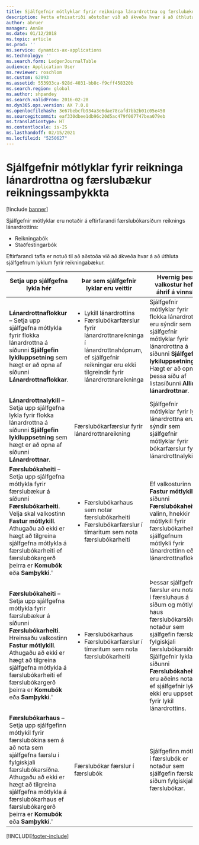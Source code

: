 ```yaml
---
title: Sjálfgefnir mótlyklar fyrir reikninga lánardrottna og færslubækur reikningssamþykkta
description: Þetta efnisatriði aðstoðar við að ákveða hvar á að úthluta sjálfgefnum lyklum fyrir reikningabækur.
author: abruer
manager: AnnBe
ms.date: 01/12/2018
ms.topic: article
ms.prod: ''
ms.service: dynamics-ax-applications
ms.technology: ''
ms.search.form: LedgerJournalTable
audience: Application User
ms.reviewer: roschlom
ms.custom: 62093
ms.assetid: 553933ca-928d-4031-bb8c-f9cff458320b
ms.search.region: global
ms.author: shpandey
ms.search.validFrom: 2016-02-28
ms.dyn365.ops.version: AX 7.0.0
ms.openlocfilehash: 3e67bebcfb934a3e6dae78cafd7bb2b01c05e450
ms.sourcegitcommit: eaf330dbee1db96c20d5ac479f007747bea079eb
ms.translationtype: HT
ms.contentlocale: is-IS
ms.lasthandoff: 02/15/2021
ms.locfileid: "5250627"
---
```

# <a name="default-offset-accounts-for-vendor-invoice-and-invoice-approval-journals"></a>Sjálfgefnir mótlyklar fyrir reikninga lánardrottna og færslubækur reikningssamþykkta

[!include [banner](../includes/banner.md)]

Sjálfgefnir mótlyklar eru notaðir á eftirfarandi færslubókarsíðum reiknings lánardrottins:

-   Reikningabók
-   Staðfestingarbók

Eftirfarandi tafla er notuð til að aðstoða við að ákveða hvar á að úthluta sjálfgefnum lyklum fyrir reikningabækur.

<table>
<colgroup>
<col width="25%" />
<col width="25%" />
<col width="25%" />
<col width="25%" />
</colgroup>
<thead>
<tr class="header">
<th>Setja upp sjálfgefna lykla hér</th>
<th>Þar sem sjálfgefnir lyklar eru veittir</th>
<th>Hvernig þessi valkostur hefur áhrif á vinnslu</th>
<th>Hvenær á að nota þennan möguleika</th>
</tr>
</thead>
<tbody>
<tr class="odd">
<td><strong>Lánardrottnaflokkur</strong> – Setja upp sjálfgefna mótlykla fyrir flokka lánardrottna á síðunni <strong>Sjálfgefin lykiluppsetning</strong> sem hægt er að opna af síðunni <strong>Lánardrottnaflokkar</strong>.</td>
<td><ul>
<li>Lykill lánardrottins</li>
<li>Færslubókarfærslur fyrir lánardrottnareikninga í lánardrottnahópnum, ef sjálfgefnir reikningar eru ekki tilgreindir fyrir lánardrottnareikninga</li>
</ul></td>
<td>Sjálfgefnir mótlyklar fyrir flokka lánardrottna eru sýndir sem sjálfgefnir mótlyklar fyrir lánardrottna á síðunni <strong>Sjálfgefin lykiluppsetning</strong>. Hægt er að opna þessa síðu af listasíðunni <strong>Allir lánardrottnar</strong>.</td>
<td>Notaðu þennan valkost ef yfirleitt er greitt fyrir sömu gerðir af hlutum úr sömu lánardrottnaflokkum með tímanum.</td>
</tr>
<tr class="even">
<td><strong>Lánardrottnalykill</strong> – Setja upp sjálfgefna lykla fyrir flokka lánardrottna á síðunni <strong>Sjálfgefin lykiluppsetning</strong> sem hægt er að opna af síðunni <strong>Lánardrottnar</strong>.</td>
<td>Færslubókarfærslur fyrir lánardrottnareikning</td>
<td>Sjálfgefnir mótlyklar fyrir lykla lánardrottna eru sýndir sem sjálfgefnir mótlyklar fyrir bókarfærslur fyrir lánardrottnalykilinn.</td>
<td>Notaðu þennan valkost ef yfirleitt er greitt fyrir sömu gerðir af hlutum frá sömu lánardrottnum með tímanum.</td>
</tr>
<tr class="odd">
<td><strong>Færslubókaheiti</strong> – Setja upp sjálfgefna mótlykla fyrir færslubækur á síðunni <strong>Færslubókarheiti</strong>. Velja skal valkostinn <strong>Fastur mótlykill</strong>. Athugaðu að ekki er hægt að tilgreina sjálfgefna mótlykla á færslubókarheiti ef færslubókargerð þeirra er <strong>Komubók</strong> eða <strong>Samþykki</strong>.&#39;</td>
<td><ul>
<li>Færslubókarhaus sem notar færslubókarheiti</li>
<li>Færslubókarfærslur í tímaritum sem nota færslubókarheiti</li>
</ul></td>
<td>Ef valkosturinn <strong>Fastur mótlykill</strong> á síðunni <strong>Færslubókaheiti</strong> er valinn, hnekkir mótlykill fyrir færslubókarheiti sjálfgefnum mótlykli fyrir lánardrottinn eða lánardrottnaflokk.</td>
<td>Notið þennan valkost til að setja upp færslubækur fyrir tiltekinn kostnað og kostnað sem er gjaldfærður á tiltekna lykla, án tillits til lánardrottins eða lánardrottnaflokks sem lánardrottinn tilheyrir.</td>
</tr>
<tr class="even">
<td><strong>Færslubókaheiti</strong> – Setja upp sjálfgefna mótlykla fyrir færslubækur á síðunni <strong>Færslubókarheiti</strong>. Hreinsaðu valkostinn <strong>Fastur mótlykill</strong>. Athugaðu að ekki er hægt að tilgreina sjálfgefna mótlykla á færslubókarheiti ef færslubókargerð þeirra er <strong>Komubók</strong> eða <strong>Samþykki</strong>.&#39;</td>
<td><ul>
<li>Færslubókarhaus</li>
<li>Færslubókarfærslur í tímaritum sem nota færslubókarheiti</li>
</ul></td>
<td>Þessar sjálfgefnu færslur eru notaðar í færsluhaus á síðum og mótlykill í haus færslubókarsíðu er notaður sem sjálfgefin færsla í fylgiskjali færslubókarsíðna. Sjálfgefnir lyklar af síðunni <strong>Færslubókaheiti </strong>eru aðeins notaðir ef sjálfgefnir lyklar ekki eru uppsettir fyrir lykil lánardrottins.</td>
<td>Notið þennan valkost til að setja upp sjálfgefna lykla sem eru notaðir þegar sjálfgefnum mótlykli lánardrottins er ekki úthlutað.&#39;</td>
</tr>
<tr class="odd">
<td><strong>Færslubókarhaus</strong> – Setja upp sjálfgefinn mótlykil fyrir færslubókina sem á að nota sem sjálfgefna færslu í fylgiskjali færslubókarsíðna. Athugaðu að ekki er hægt að tilgreina sjálfgefna mótlykla á færslubókarhaus ef færslubókargerð þeirra er <strong>Komubók</strong> eða <strong>Samþykki</strong>.&#39;</td>
<td>Færslubókar færslur í færslubók</td>
<td>Sjálfgefinn mótlykill í færslubók er notaður sem sjálfgefin færsla á síðum fylgiskjals færslubókar.</td>
<td>Notið þennan valkost til að hraða gagnainnfærslu ef flestar færslur í færslubók eru með sama mótlykilinn.</td>
</tr>
</tbody>
</table>







[!INCLUDE[footer-include](../../includes/footer-banner.md)]